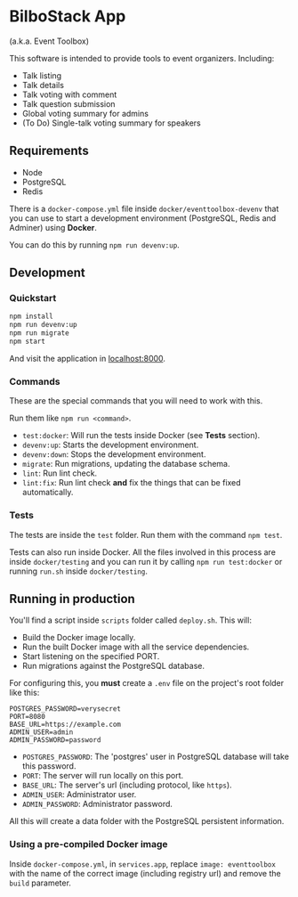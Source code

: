 # BilboStack App

(a.k.a. Event Toolbox)

This software is intended to provide tools to event organizers. Including:

- Talk listing
- Talk details
- Talk voting with comment
- Talk question submission
- Global voting summary for admins
- (To Do) Single-talk voting summary for speakers

## Requirements

- Node
- PostgreSQL
- Redis

There is a `docker-compose.yml` file inside `docker/eventtoolbox-devenv` that you can use to start a development environment (PostgreSQL, Redis and Adminer) using **Docker**.

You can do this by running `npm run devenv:up`.

## Development

### Quickstart

```bash
npm install
npm run devenv:up
npm run migrate
npm start
```

And visit the application in [localhost:8000](http://localhost:8000).

### Commands

These are the special commands that you will need to work with this.

Run them like `npm run <command>`.

 - `test:docker`: Will run the tests inside Docker (see **Tests** section).
 - `devenv:up`: Starts the development environment.
 - `devenv:down`: Stops the development environment.
 - `migrate`: Run migrations, updating the database schema.
 - `lint`: Run lint check.
 - `lint:fix`: Run lint check **and** fix the things that can be fixed automatically.

### Tests

The tests are inside the `test` folder. Run them with the command `npm test`.

Tests can also run inside Docker. All the files involved in this process are inside `docker/testing` and you can run it by calling `npm run test:docker` or running `run.sh` inside `docker/testing`.

## Running in production

You'll find a script inside `scripts` folder called `deploy.sh`. This will:

- Build the Docker image locally.
- Run the built Docker image with all the service dependencies.
- Start listening on the specified PORT.
- Run migrations against the PostgreSQL database.

For configuring this, you **must** create a `.env` file on the project's root folder like this:

```
POSTGRES_PASSWORD=verysecret
PORT=8080
BASE_URL=https://example.com
ADMIN_USER=admin
ADMIN_PASSWORD=password
```

- `POSTGRES_PASSWORD`: The 'postgres' user in PostgreSQL database will take this password.
- `PORT`: The server will run locally on this port.
- `BASE_URL`: The server's url (including protocol, like `https`).
- `ADMIN_USER`: Administrator user.
- `ADMIN_PASSWORD`: Administrator password.

All this will create a data folder with the PostgreSQL persistent information.

### Using a pre-compiled Docker image

Inside `docker-compose.yml`, in `services.app`, replace `image: eventtoolbox` with the name of the correct image (including registry url) and remove the `build` parameter.
